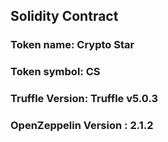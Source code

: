 ## Solidity Contract 
### Token name: Crypto Star
### Token symbol: CS
### Truffle Version: Truffle v5.0.3 
### OpenZeppelin Version : 2.1.2